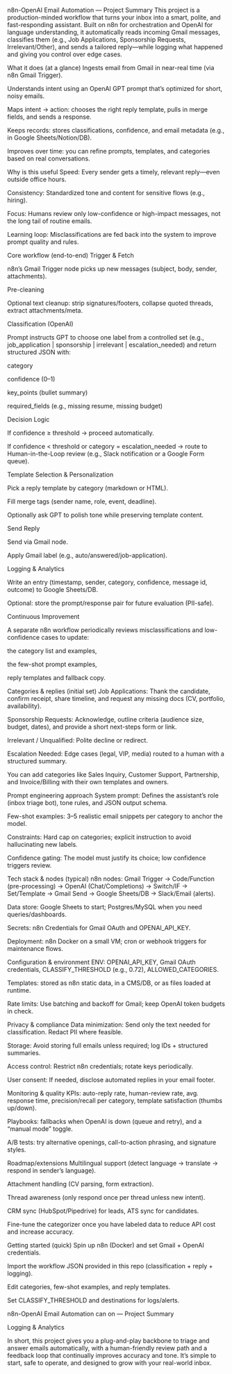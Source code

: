 n8n-OpenAI Email Automation — Project Summary
This project is a production-minded workflow that turns your inbox into a smart, polite, and fast-responding assistant. Built on n8n for orchestration and OpenAI for language understanding, it automatically reads incoming Gmail messages, classifies them (e.g., Job Applications, Sponsorship Requests, Irrelevant/Other), and sends a tailored reply—while logging what happened and giving you control over edge cases.

What it does (at a glance)
Ingests email from Gmail in near-real time (via n8n Gmail Trigger).

Understands intent using an OpenAI GPT prompt that’s optimized for short, noisy emails.

Maps intent → action: chooses the right reply template, pulls in merge fields, and sends a response.

Keeps records: stores classifications, confidence, and email metadata (e.g., in Google Sheets/Notion/DB).

Improves over time: you can refine prompts, templates, and categories based on real conversations.

Why is this useful
Speed: Every sender gets a timely, relevant reply—even outside office hours.

Consistency: Standardized tone and content for sensitive flows (e.g., hiring).

Focus: Humans review only low-confidence or high-impact messages, not the long tail of routine emails.

Learning loop: Misclassifications are fed back into the system to improve prompt quality and rules.

Core workflow (end-to-end)
Trigger & Fetch

n8n’s Gmail Trigger node picks up new messages (subject, body, sender, attachments).

Pre-cleaning

Optional text cleanup: strip signatures/footers, collapse quoted threads, extract attachments/meta.

Classification (OpenAI)

Prompt instructs GPT to choose one label from a controlled set (e.g., job_application | sponsorship | irrelevant | escalation_needed) and return structured JSON with:

category

confidence (0–1)

key_points (bullet summary)

required_fields (e.g., missing resume, missing budget)

Decision Logic

If confidence ≥ threshold → proceed automatically.

If confidence < threshold or category = escalation_needed → route to Human-in-the-Loop review (e.g., Slack notification or a Google Form queue).

Template Selection & Personalization

Pick a reply template by category (markdown or HTML).

Fill merge tags (sender name, role, event, deadline).

Optionally ask GPT to polish tone while preserving template content.

Send Reply

Send via Gmail node.

Apply Gmail label (e.g., auto/answered/job-application).

Logging & Analytics

Write an entry (timestamp, sender, category, confidence, message id, outcome) to Google Sheets/DB.

Optional: store the prompt/response pair for future evaluation (PII-safe).

Continuous Improvement

A separate n8n workflow periodically reviews misclassifications and low-confidence cases to update:

the category list and examples,

the few-shot prompt examples,

reply templates and fallback copy.

Categories & replies (initial set)
Job Applications: Thank the candidate, confirm receipt, share timeline, and request any missing docs (CV, portfolio, availability).

Sponsorship Requests: Acknowledge, outline criteria (audience size, budget, dates), and provide a short next-steps form or link.

Irrelevant / Unqualified: Polite decline or redirect.

Escalation Needed: Edge cases (legal, VIP, media) routed to a human with a structured summary.

You can add categories like Sales Inquiry, Customer Support, Partnership, and Invoice/Billing with their own templates and owners.

Prompt engineering approach
System prompt: Defines the assistant’s role (inbox triage bot), tone rules, and JSON output schema.

Few-shot examples: 3–5 realistic email snippets per category to anchor the model.

Constraints: Hard cap on categories; explicit instruction to avoid hallucinating new labels.

Confidence gating: The model must justify its choice; low confidence triggers review.

Tech stack & nodes (typical)
n8n nodes: Gmail Trigger → Code/Function (pre-processing) → OpenAI (Chat/Completions) → Switch/IF → Set/Template → Gmail Send → Google Sheets/DB → Slack/Email (alerts).

Data store: Google Sheets to start; Postgres/MySQL when you need queries/dashboards.

Secrets: n8n Credentials for Gmail OAuth and OPENAI_API_KEY.

Deployment: n8n Docker on a small VM; cron or webhook triggers for maintenance flows.

Configuration & environment
ENV: OPENAI_API_KEY, Gmail OAuth credentials, CLASSIFY_THRESHOLD (e.g., 0.72), ALLOWED_CATEGORIES.

Templates: stored as n8n static data, in a CMS/DB, or as files loaded at runtime.

Rate limits: Use batching and backoff for Gmail; keep OpenAI token budgets in check.

Privacy & compliance
Data minimization: Send only the text needed for classification. Redact PII where feasible.

Storage: Avoid storing full emails unless required; log IDs + structured summaries.

Access control: Restrict n8n credentials; rotate keys periodically.

User consent: If needed, disclose automated replies in your email footer.

Monitoring & quality
KPIs: auto-reply rate, human-review rate, avg. response time, precision/recall per category, template satisfaction (thumbs up/down).

Playbooks: fallbacks when OpenAI is down (queue and retry), and a “manual mode” toggle.

A/B tests: try alternative openings, call-to-action phrasing, and signature styles.

Roadmap/extensions
Multilingual support (detect language → translate → respond in sender’s language).

Attachment handling (CV parsing, form extraction).

Thread awareness (only respond once per thread unless new intent).

CRM sync (HubSpot/Pipedrive) for leads, ATS sync for candidates.

Fine-tune the categorizer once you have labeled data to reduce API cost and increase accuracy.

Getting started (quick)
Spin up n8n (Docker) and set Gmail + OpenAI credentials.

Import the workflow JSON provided in this repo (classification + reply + logging).

Edit categories, few-shot examples, and reply templates.

Set CLASSIFY_THRESHOLD and destinations for logs/alerts.

n8n-OpenAI Email Automation can on — Project Summary

Logging & Analytics


In short, this project gives you a plug-and-play backbone to triage and answer emails automatically, with a human-friendly review path and a feedback loop that continually improves accuracy and tone. It’s simple to start, safe to operate, and designed to grow with your real-world inbox.






